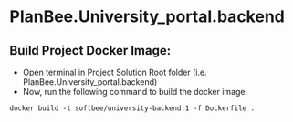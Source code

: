 # PlanBee.University_portal.backend

## Build Project Docker Image:
  * Open terminal in Project Solution Root folder (i.e. PlanBee.University_portal.backend)
  * Now, run the following command to build the docker image.
  ```console
  docker build -t softbee/university-backend:1 -f Dockerfile .
  ```